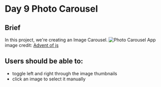 # **Day 9 Photo Carousel**

## Brief
In this project, we're creating an Image Carousel.
![Photo Carousel App](https://coachtestprep.s3.amazonaws.com/direct-uploads/user-117025/5e8dae50-bea2-4920-8e33-8a73a9b62065/CleanShot%202021-12-09%20at%2008.24.54.png)
image credit: [Advent of js](https://store.selfteach.me/advent-of-javascript)

## Users should be able to:
- toggle left and right through the image thumbnails
- click an image to select it manually
